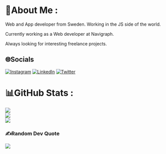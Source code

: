 # 💫About Me :

Web and App developer from Sweden. Working in the JS side of the world.

Currently working as a Web developer at Navigraph.

Always looking for interesting freelance projects.

## 🌐Socials
[![Instagram](https://img.shields.io/badge/Instagram-%23E4405F.svg?logo=Instagram&logoColor=white)](https://instagram.com/peterahlgren) [![LinkedIn](https://img.shields.io/badge/LinkedIn-%230077B5.svg?logo=linkedin&logoColor=white)](https://linkedin.com/in/ahlgrenpeter) [![Twitter](https://img.shields.io/badge/Twitter-%231DA1F2.svg?logo=Twitter&logoColor=white)](https://twitter.com/peter_ahlgren) 


# 📊GitHub Stats :
![](https://github-readme-stats.vercel.app/api?username=ahlgren1234&theme=monokai&hide_border=true&include_all_commits=false&count_private=false)<br/>
![](https://github-readme-streak-stats.herokuapp.com/?user=ahlgren1234&theme=monokai&hide_border=true)<br/>
![](https://github-readme-stats.vercel.app/api/top-langs/?username=ahlgren1234&theme=monokai&hide_border=true&include_all_commits=false&count_private=false&layout=compact)

### ✍️Random Dev Quote
![](https://quotes-github-readme.vercel.app/api?type=horizontal&theme=radical)
